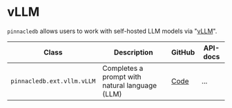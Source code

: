 # vLLM


`pinnacledb` allows users to work with self-hosted LLM models via "[vLLM](https://github.com/vllm-project/vllm)".

| Class | Description | GitHub | API-docs |
| --- | --- | --- | --- |
| `pinnacledb.ext.vllm.vLLM` | Completes a prompt with natural language (LLM) | [Code](https://github.com/SuperDuperDB/pinnacledb/blob/main/pinnacledb/ext/vllm/model.py) | ... |
